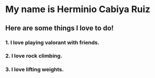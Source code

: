 <h1> My name is Herminio Cabiya Ruiz</h1>

<h2> Here are some things I love to do!</h2>

<h3> 1. I love playing valorant with friends. </h3>
<h3> 2. I love rock climbing. </h3>
<h3> 3. I love lifting weights. </h3>

